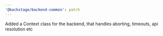 ```yaml
---
'@backstage/backend-common': patch
---
```


Added a Context class for the backend, that handles aborting, timeouts, api resolution etc
